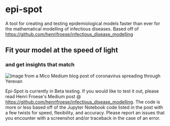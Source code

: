 # epi-spot
A tool for creating and testing epidemiological models faster than ever for the mathematical modelling of infectious diseases. Based off of https://github.com/henrifroese/infectious_disease_modelling

## Fit your model at the speed of light
### and get insights that match
![Image from a Mico Medium blog post of coronavirus spreading through Yerevan](https://miro.medium.com/max/700/1*dNmma8N-FA6SDD92gmq9TQ.jpeg)

Epi-Spot is currently in Beta testing. If you would like to test it out, please read Henri Froese's Medium post @ https://github.com/henrifroese/infectious_disease_modelling. The code is more or less based off of the Jupyter Notebook code listed in the post with a few twists for speed, flexibility, and accuracy. Please report an issues that you encounter with a screenshot and/or traceback in the case of an error.
